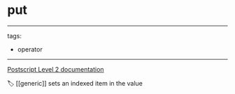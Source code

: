 # put

---
tags:

- operator

---

[Postscript Level 2 documentation](https://hepunx.rl.ac.uk/~adye/psdocs/ref/PSL2p.html#put)

🏷️ [[generic]]
sets an indexed item in the value
